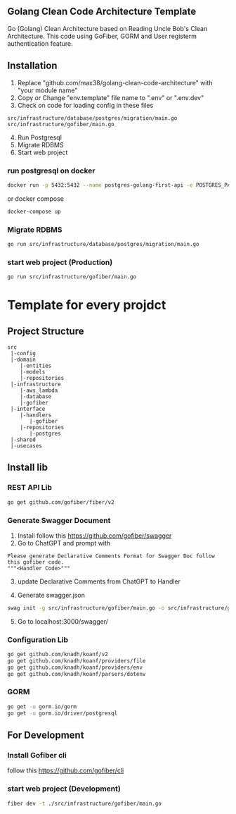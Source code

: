 ## Golang Clean Code Architecture Template

Go (Golang) Clean Architecture based on Reading Uncle Bob's Clean Architecture. This code using GoFiber, GORM and User registerm authentication feature.

## Installation
1. Replace "github.com/max38/golang-clean-code-architecture" with "your module name"
2. Copy or Change "env.template" file name to ".env" or ".env.dev"
3. Check on code for loading config in these files
```
src/infrastructure/database/postgres/migration/main.go
src/infrastructure/gofiber/main.go
```

4. Run Postgresql
5. Migrate RDBMS
6. Start web project


### run postgresql on docker
```bash
docker run -p 5432:5432 --name postgres-golang-first-api -e POSTGRES_PASSWORD=golang-first-api -d postgres:15
```
or docker compose
```bash
docker-compose up
```

### Migrate RDBMS
```bash
go run src/infrastructure/database/postgres/migration/main.go
```

### start web project (Production)

```bash
go run src/infrastructure/gofiber/main.go
```


# Template for every projdct
## Project Structure
```
src
 |-config
 |-domain
    |-entities
    |-models
    |-repositories
 |-infrastructure
    |-aws_lambda
    |-database
    |-gofiber
 |-interface
    |-handlers
       |-gofiber
    |-repositories
       |-postgres
 |-shared
 |-usecases
```

## Install lib

### REST API Lib
```bash
go get github.com/gofiber/fiber/v2
```

### Generate Swagger Document
1. Install follow this https://github.com/gofiber/swagger
2. Go to ChatGPT and prompt with
```
Please generate Declarative Comments Format for Swagger Doc follow this gofiber code.
"""<Handler Code>"""
```

3. update Declarative Comments from ChatGPT to Handler

4. Generate swagger.json
```bash
swag init -g src/infrastructure/gofiber/main.go -o src/infrastructure/gofiber/docs/
```

5. Go to localhost:3000/swagger/


### Configuration Lib
```bash
go get github.com/knadh/koanf/v2
go get github.com/knadh/koanf/providers/file
go get github.com/knadh/koanf/providers/env
go get github.com/knadh/koanf/parsers/dotenv
```

### GORM
```bash
go get -u gorm.io/gorm
go get -u gorm.io/driver/postgresql
```


## For Development

### Install Gofiber cli
follow this https://github.com/gofiber/cli

### start web project (Development)

```bash
fiber dev -t ./src/infrastructure/gofiber/main.go
```
